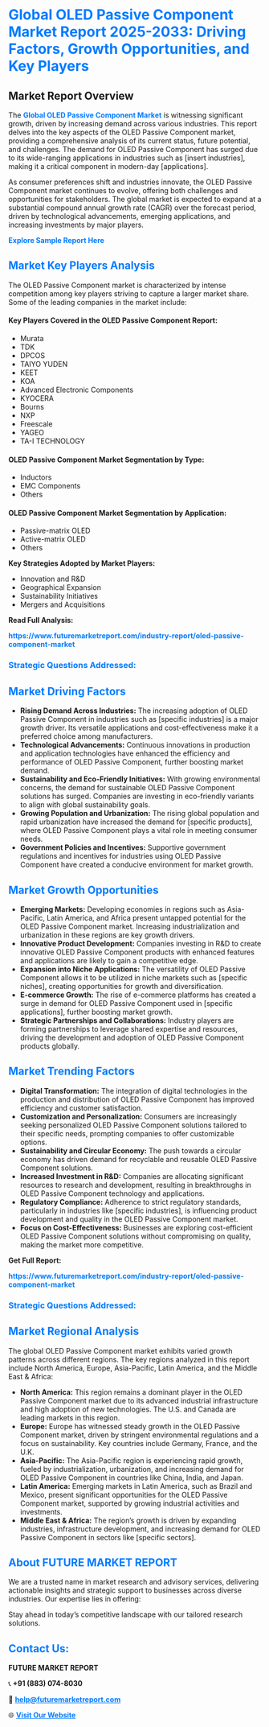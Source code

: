 <h1 style="color: #007BFF;">Global OLED Passive Component Market Report 2025-2033: Driving Factors, Growth Opportunities, and Key Players</h1>

<section id="overview">
<h2>Market Report Overview</h2>
<p>The <a href="https://www.futuremarketreport.com/industry-report/oled-passive-component-market" style="color: #007BFF; text-decoration: none;"><strong>Global OLED Passive Component Market</strong></a> is witnessing significant growth, driven by increasing demand across various industries. This report delves into the key aspects of the OLED Passive Component market, providing a comprehensive analysis of its current status, future potential, and challenges. The demand for OLED Passive Component has surged due to its wide-ranging applications in industries such as [insert industries], making it a critical component in modern-day [applications].</p>
<p>As consumer preferences shift and industries innovate, the OLED Passive Component market continues to evolve, offering both challenges and opportunities for stakeholders. The global market is expected to expand at a substantial compound annual growth rate (CAGR) over the forecast period, driven by technological advancements, emerging applications, and increasing investments by major players.</p>
</section>

<section id="overview">
<p><a href="https://www.futuremarketreport.com/request-sample/reportId=115323" style="color: #007BFF; text-decoration: none;"><strong>Explore Sample Report Here</strong></a></p>
</section>

<section id="key-players">
<h2 style="color: #007BFF;">Market Key Players Analysis</h2>
<p>The OLED Passive Component market is characterized by intense competition among key players striving to capture a larger market share. Some of the leading companies in the market include:</p>
<h4>Key Players Covered in the OLED Passive Component Report:</h4>
<ul><li>Murata</li><li>TDK</li><li>DPCOS</li><li>TAIYO YUDEN</li><li>KEET</li><li>KOA</li><li>Advanced Electronic Components</li><li>KYOCERA</li><li>Bourns</li><li>NXP</li><li>Freescale</li><li>YAGEO</li><li>TA-I TECHNOLOGY</li></ul>
<h4>OLED Passive Component Market Segmentation by Type:</h4>
<ul><li>Inductors</li><li>EMC Components</li><li>Others</li></ul>

<h4>OLED Passive Component Market Segmentation by Application:</h4>
<ul><li>Passive-matrix OLED</li><li>Active-matrix OLED</li><li>Others</li></ul>
<p><strong>Key Strategies Adopted by Market Players:</strong></p>
<ul>
<li>Innovation and R&D</li>
<li>Geographical Expansion</li>
<li>Sustainability Initiatives</li>
<li>Mergers and Acquisitions</li>
</ul>
</section>

<section>
<p><strong>Read Full Analysis: </strong></p><a href="https://www.futuremarketreport.com/industry-report/oled-passive-component-market" style="color: #007BFF; text-decoration: none;"><strong>https://www.futuremarketreport.com/industry-report/oled-passive-component-market</strong></a>
<h3 style="color: #007BFF;">Strategic Questions Addressed:</h3>
</section>

<section id="driving-factors">
<h2 style="color: #007BFF;">Market Driving Factors</h2>
<ul>
<li><strong>Rising Demand Across Industries:</strong> The increasing adoption of OLED Passive Component in industries such as [specific industries] is a major growth driver. Its versatile applications and cost-effectiveness make it a preferred choice among manufacturers.</li>
<li><strong>Technological Advancements:</strong> Continuous innovations in production and application technologies have enhanced the efficiency and performance of OLED Passive Component, further boosting market demand.</li>
<li><strong>Sustainability and Eco-Friendly Initiatives:</strong> With growing environmental concerns, the demand for sustainable OLED Passive Component solutions has surged. Companies are investing in eco-friendly variants to align with global sustainability goals.</li>
<li><strong>Growing Population and Urbanization:</strong> The rising global population and rapid urbanization have increased the demand for [specific products], where OLED Passive Component plays a vital role in meeting consumer needs.</li>
<li><strong>Government Policies and Incentives:</strong> Supportive government regulations and incentives for industries using OLED Passive Component have created a conducive environment for market growth.</li>
</ul>
</section>

<section id="growth-opportunities">
<h2 style="color: #007BFF;">Market Growth Opportunities</h2>
<ul>
<li><strong>Emerging Markets:</strong> Developing economies in regions such as Asia-Pacific, Latin America, and Africa present untapped potential for the OLED Passive Component market. Increasing industrialization and urbanization in these regions are key growth drivers.</li>
<li><strong>Innovative Product Development:</strong> Companies investing in R&D to create innovative OLED Passive Component products with enhanced features and applications are likely to gain a competitive edge.</li>
<li><strong>Expansion into Niche Applications:</strong> The versatility of OLED Passive Component allows it to be utilized in niche markets such as [specific niches], creating opportunities for growth and diversification.</li>
<li><strong>E-commerce Growth:</strong> The rise of e-commerce platforms has created a surge in demand for OLED Passive Component used in [specific applications], further boosting market growth.</li>
<li><strong>Strategic Partnerships and Collaborations:</strong> Industry players are forming partnerships to leverage shared expertise and resources, driving the development and adoption of OLED Passive Component products globally.</li>
</ul>
</section>

<section id="trending-factors">
<h2 style="color: #007BFF;">Market Trending Factors</h2>
<ul>
<li><strong>Digital Transformation:</strong> The integration of digital technologies in the production and distribution of OLED Passive Component has improved efficiency and customer satisfaction.</li>
<li><strong>Customization and Personalization:</strong> Consumers are increasingly seeking personalized OLED Passive Component solutions tailored to their specific needs, prompting companies to offer customizable options.</li>
<li><strong>Sustainability and Circular Economy:</strong> The push towards a circular economy has driven demand for recyclable and reusable OLED Passive Component solutions.</li>
<li><strong>Increased Investment in R&D:</strong> Companies are allocating significant resources to research and development, resulting in breakthroughs in OLED Passive Component technology and applications.</li>
<li><strong>Regulatory Compliance:</strong> Adherence to strict regulatory standards, particularly in industries like [specific industries], is influencing product development and quality in the OLED Passive Component market.</li>
<li><strong>Focus on Cost-Effectiveness:</strong> Businesses are exploring cost-efficient OLED Passive Component solutions without compromising on quality, making the market more competitive.</li>
</ul>
</section>

<section>
<p><strong>Get Full Report: </strong></p><a href="https://www.futuremarketreport.com/industry-report/oled-passive-component-market" style="color: #007BFF; text-decoration: none;"><strong>https://www.futuremarketreport.com/industry-report/oled-passive-component-market</strong></a>
<h3 style="color: #007BFF;">Strategic Questions Addressed:</h3>
</section>


<section id="regional-analysis">
<h2 style="color: #007BFF;">Market Regional Analysis</h2>
<p>The global OLED Passive Component market exhibits varied growth patterns across different regions. The key regions analyzed in this report include North America, Europe, Asia-Pacific, Latin America, and the Middle East & Africa:</p>
<ul>
<li><strong>North America:</strong> This region remains a dominant player in the OLED Passive Component market due to its advanced industrial infrastructure and high adoption of new technologies. The U.S. and Canada are leading markets in this region.</li>
<li><strong>Europe:</strong> Europe has witnessed steady growth in the OLED Passive Component market, driven by stringent environmental regulations and a focus on sustainability. Key countries include Germany, France, and the U.K.</li>
<li><strong>Asia-Pacific:</strong> The Asia-Pacific region is experiencing rapid growth, fueled by industrialization, urbanization, and increasing demand for OLED Passive Component in countries like China, India, and Japan.</li>
<li><strong>Latin America:</strong> Emerging markets in Latin America, such as Brazil and Mexico, present significant opportunities for the OLED Passive Component market, supported by growing industrial activities and investments.</li>
<li><strong>Middle East & Africa:</strong> The region’s growth is driven by expanding industries, infrastructure development, and increasing demand for OLED Passive Component in sectors like [specific sectors].</li>
</ul>
</section>

<footer>
<h2 style="color: #007BFF;">About FUTURE MARKET REPORT</h2>
<p>We are a trusted name in market research and advisory services, delivering actionable insights and strategic support to businesses across diverse industries. Our expertise lies in offering:</p>

<p>Stay ahead in today’s competitive landscape with our tailored research solutions.</p>

<h2 style="color: #007BFF;">Contact Us:</h2>
<p><strong>FUTURE MARKET REPORT</strong></p>
<p>📞 <strong>+91 (883) 074-8030</strong></p>
<p>📧 <strong><a href="mailto:help@futuremarketreport.com" style="color: #007BFF;">help@futuremarketreport.com</a></strong></p>
<p>🌐 <strong><a href="https://www.futuremarketreport.com/" style="color: #007BFF;">Visit Our Website</a></strong></p>
</footer>